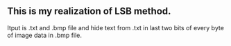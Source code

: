This is my realization of LSB method.
-------------------------------------
Itput is .txt and .bmp file and hide text from .txt in last two bits of every byte
of image data in .bmp file.
